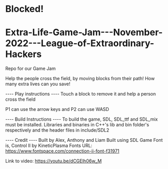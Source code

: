 # Blocked!
# Extra-Life-Game-Jam---November-2022---League-of-Extraordinary-Hackers
Repo for our Game Jam

Help the people cross the field, by moving blocks from their path!
How many extra lives can you save!

---- Play instructions ----
Touch a block to remove it and help a person cross the field

P1 can use the arrow keys and P2 can use WASD

---- Build Instructions ----
To build the game, SDL, SDL_ttf and SDL_mix must be installed. Libraries and binaries in C++'s lib and bin folder's respectively and the header files in include/SDL2

---- Credit ----
Built by Alex, Anthony and Liam
Built using SDL
Game Font is,
    Control II by KineticPlasma Fonts
    URL: https://www.fontspace.com/connection-ii-font-f31971
    
Link to video: https://youtu.be/dCGElh06w_M
